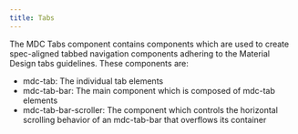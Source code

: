```yaml
---
title: Tabs
---
```


<p class="mdc-typography--body1">The MDC Tabs component contains components which are used to create spec-aligned tabbed navigation components adhering to the Material Design tabs guidelines. These components are:</p>

<ul class="br-list">
    <li>mdc-tab: The individual tab elements</li>
    <li>mdc-tab-bar: The main component which is composed of mdc-tab elements</li>
    <li>mdc-tab-bar-scroller: The component which controls the horizontal scrolling behavior of an mdc-tab-bar that overflows its container</li>
</ul>
